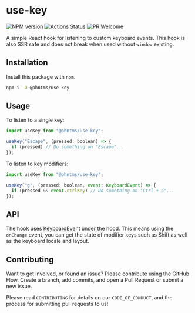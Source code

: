 # use-key

[![NPM version][npm-image]][npm-url]
[![Actions Status][ci-image]][ci-url]
[![PR Welcome][npm-downloads-image]][npm-downloads-url]

A simple React hook for listening to custom keyboard events. This hook is also SSR safe and does not break when used without `window` existing.

## Installation

Install this package with `npm`.

```bash
npm i -D @phntms/use-key
```

## Usage

To listen to a single key:

```jsx
import useKey from "@phntms/use-key";

useKey("Escape", (pressed: boolean) => {
  if (pressed) // Do something on "Escape"...
});
```

To listen to key modifiers:

```jsx
import useKey from "@phntms/use-key";

useKey("g", (pressed: boolean, event: KeyboardEvent) => {
  if (pressed && event.ctrlKey) // Do something on "Ctrl + G"...
});
```

## API

The hook uses [KeyboardEvent](https://developer.mozilla.org/en-US/docs/Web/API/KeyboardEvent/key) under the hood. This means using the `onChange` event, you can get the state of modifier keys such as Shift as well as the keyboard locale and layout.

## Contributing

Want to get involved, or found an issue? Please contribute using the GitHub Flow. Create a branch, add commits, and open a Pull Request or submit a new issue.

Please read `CONTRIBUTING` for details on our `CODE_OF_CONDUCT`, and the process for submitting pull requests to us!

[npm-image]: https://img.shields.io/npm/v/@phntms/use-key.svg?style=flat-square&logo=react
[npm-url]: https://npmjs.org/package/@phntms/use-key
[npm-downloads-image]: https://img.shields.io/npm/dm/@phntms/use-key.svg
[npm-downloads-url]: https://npmcharts.com/compare/@phntms/use-key?minimal=true
[ci-image]: https://github.com/phantomstudios/use-key/workflows/test/badge.svg
[ci-url]: https://github.com/phantomstudios/use-key/actions

